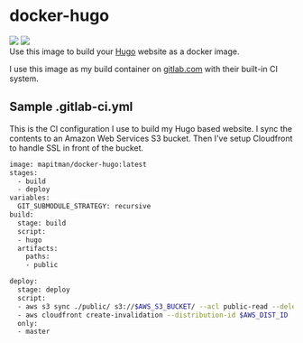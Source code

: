 # docker-hugo
[![](https://images.microbadger.com/badges/version/mapitman/docker-hugo.svg)](https://hub.docker.com/r/mapitman/docker-hugo/)
[![](https://images.microbadger.com/badges/image/mapitman/docker-hugo.svg)](https://microbadger.com/images/mapitman/docker-hugo "Get your own image badge on microbadger.com")  
Use this image to build your [Hugo](https://gohugo.io/) website as a docker image.

I use this image as my build container on [gitlab.com](https://gitlab.com) with their built-in CI system.  

## Sample .gitlab-ci.yml
This is the CI configuration I use to build my Hugo based website. I sync the contents to an Amazon Web Services S3 bucket. Then I've setup Cloudfront to handle SSL in front of the bucket.

```sh
image: mapitman/docker-hugo:latest
stages:
  - build
  - deploy
variables:
  GIT_SUBMODULE_STRATEGY: recursive
build:
  stage: build
  script:
  - hugo
  artifacts:
    paths:
    - public

deploy:
  stage: deploy
  script:
  - aws s3 sync ./public/ s3://$AWS_S3_BUCKET/ --acl public-read --delete
  - aws cloudfront create-invalidation --distribution-id $AWS_DIST_ID  --paths "/*"
  only:
  - master
```

